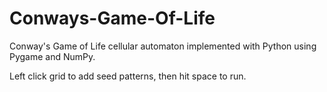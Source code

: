 # Conways-Game-Of-Life

Conway's Game of Life cellular automaton implemented with Python using Pygame and NumPy.

Left click grid to add seed patterns, then hit space to run.
